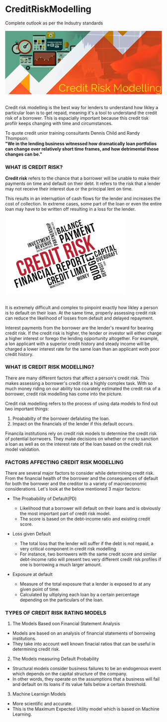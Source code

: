 # CreditRiskModelling
Complete outlook as per the Indsutry standards<br><br>
![image.png](image/banner.png)<br><br>

Credit risk modelling is the best way for lenders to understand how likley a particular loan is to get repaid, meaning it's a tool to understand the credit risk of a borrower. This is espacially important because this credit tisk profilr keeps changing with time and circumstances.

To quote credit unior training consultants Dennis Child and Randy Thompson:<br>
**"We in the lending business witnessed how dramatically loan portfolios can change over relatively short time frames, and how detrimental those changes can be."**

### WHAT IS CREDIT RISK?
**Credit risk** refers to the chance that a borrower will be unable to make their payments on time and default on their debt. It refers to the risk that a lender may not receive their interest due or the principal lent on time.

This results in an interruption of cash flows for the lender and increases the cost of collection. In extreme cases, some part of the loan or even the entire loan may have to be written off resulting in a loss for the lender.

![image.png](image/risk.png)<br><br>

It is extremely difficult and complex to pinpoint exactly how likley a person is to default on their loan. At the same time, properly assessing credit risk can reduce the likelihood of losses from default and delayed repayment.

Interest payments from the borrower are the lender's reward for bearing credit risk. If the credit risk is higher, the lender or investor will either charge a higher interest or forego the lending opportunity altogether. For example, a lon applicant with a superior credit history and steady income will be charged a lower interest rate for the same loan than an applicant woth poor credit history.

### WHAT IS CREDIT RISK MODELLING?
There are many different factors that affect a person's credit risk. This makes assessing a borrower's credit risk a highly complex task. With so much money riding on our ability toa ccurately estimated the credit risk of a borrower, credit risk modelling has come into the picture.

Credit risk modelling refers to the process of using data models to find out two important things:<br>
1. Proababilty of the borrower defaluting the loan.
2. Impact on the financials of the lender if this default occurs.

Financila institutions rely on credit risk models to determine the credit risk of potential borrwoers. They make decisions on whether or not to sanction a loan as well as on the interest rate of the loan based on the credit risk model validation.

### FACTORS AFFECTING CREDIT RISK MODELLING
There are several major factors to consider while determining credit risk. From the financial health of the borrower and the consequences of default for both the borrower and the creditor to a variety of macroeconomic considerations. Let's look at the below mentioned 3 major factors:

- The Proabability of Default(PD)
  - Likelihood that a borrower will default on their loans and is obviously the most important part of credit risk model.
  - The score is based on the debt-income ratio and existing credit score.

- Loss given Default
  - The total loss that the lender will suffer if the debt is not repaid, a very critical component in credit risk modelling
  - For instance, two borrowers with the same credit score and similar debt-income ratio will present two very different credit risk profiles if one is borrowing a much larger amount.
  
- Exposure at default
  - Measure of the total exposure that a lender is exposed to at any given point of time.
  - Calculated by ultiplying each loan by a certain percentage depending on the particulars of the loan.
  
  
### TYPES OF CREDIT RISK RATING MODELS

1. The Models Based oon Financial Statement Analysis
  - Models are based on an analysis of financial statements of borrowing institutions.
  - They take into account well known finacial ratios that can be useful in determining credit risk.
2. The Models measuring Default Probability
  - Structural models consider business failures to be an endogenous event which depends on the capital structure of the company.
  - In other words, they operate on the assumptions that a business will fail and default on its loans if its value falls below a certain threshold.
3. Machine Learnign Models
  - More scientific and accurate.
  - This is the Maximum Expected Utility model which is based on Machine Learning.
